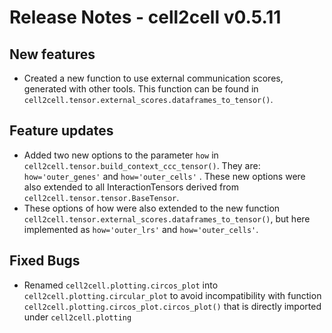# Release Notes - cell2cell v0.5.11

## New features
- Created a new function to use external communication scores, generated with other tools. This function can be found in
```cell2cell.tensor.external_scores.dataframes_to_tensor()```.

## Feature updates
- Added two new options to the parameter ```how``` in ```cell2cell.tensor.build_context_ccc_tensor()```.
They are: ```how='outer_genes'``` and ```how='outer_cells'``` . These new options were also extended to all InteractionTensors
derived from ```cell2cell.tensor.tensor.BaseTensor```.
- These options of how were also extended to the new function ```cell2cell.tensor.external_scores.dataframes_to_tensor()```,
but here implemented as ```how='outer_lrs'``` and ```how='outer_cells'```.
 
## Fixed Bugs
- Renamed ```cell2cell.plotting.circos_plot``` into ```cell2cell.plotting.circular_plot``` to avoid incompatibility with
function ```cell2cell.plotting.circos_plot.circos_plot()``` that is directly imported under ```cell2cell.plotting```